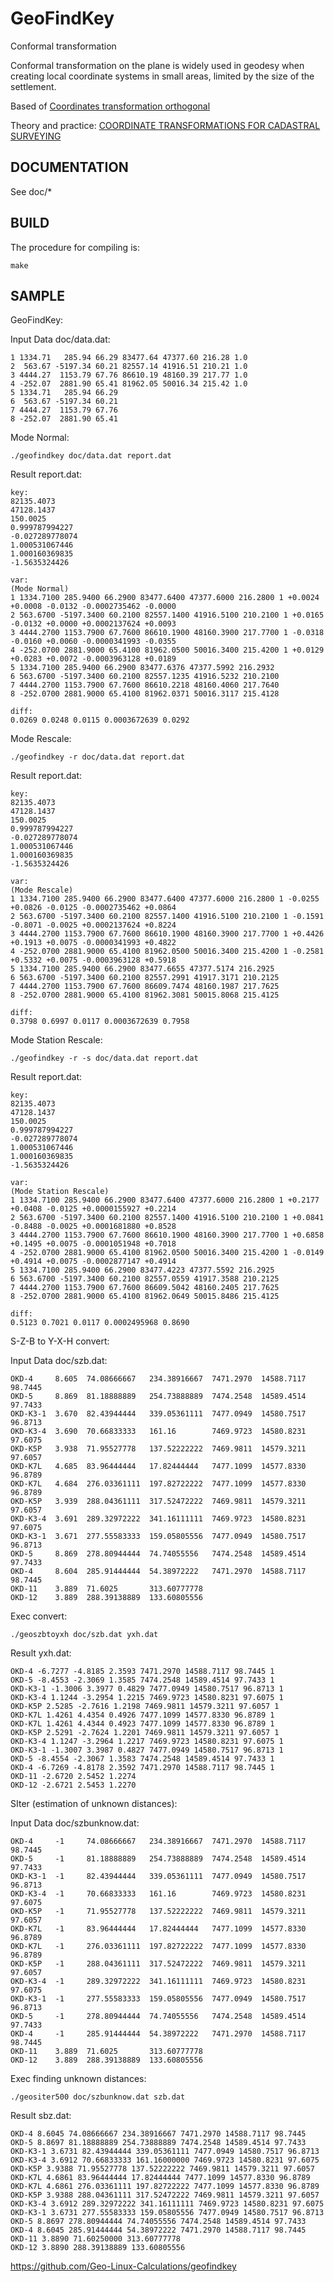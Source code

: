 # GeoFindKey

Conformal transformation

Conformal transformation on the plane is widely used in geodesy when creating local coordinate systems in small areas, limited by the size of the settlement.

Based of [Coordinates transformation orthogonal](./doc/CTO.md)

Theory and practice: [COORDINATE TRANSFORMATIONS FOR CADASTRAL SURVEYING](./doc/CTC.pdf)

## DOCUMENTATION

See doc/*

## BUILD

The procedure for compiling is:

    make

## SAMPLE

GeoFindKey:

Input Data doc/data.dat:

    1 1334.71   285.94 66.29 83477.64 47377.60 216.28 1.0
    2  563.67 -5197.34 60.21 82557.14 41916.51 210.21 1.0
    3 4444.27  1153.79 67.76 86610.19 48160.39 217.77 1.0
    4 -252.07  2881.90 65.41 81962.05 50016.34 215.42 1.0
    5 1334.71   285.94 66.29
    6  563.67 -5197.34 60.21
    7 4444.27  1153.79 67.76
    8 -252.07  2881.90 65.41

Mode Normal:

    ./geofindkey doc/data.dat report.dat

Result report.dat:

    key:
    82135.4073
    47128.1437
    150.0025
    0.999787994227
    -0.027289778074
    1.000531067446
    1.000160369835
    -1.5635324426
    
    var:
    (Mode Normal)
    1 1334.7100 285.9400 66.2900 83477.6400 47377.6000 216.2800 1 +0.0024 +0.0008 -0.0132 -0.0002735462 -0.0000
    2 563.6700 -5197.3400 60.2100 82557.1400 41916.5100 210.2100 1 +0.0165 -0.0132 +0.0000 +0.0002137624 +0.0093
    3 4444.2700 1153.7900 67.7600 86610.1900 48160.3900 217.7700 1 -0.0318 -0.0160 +0.0060 -0.0000341993 -0.0355
    4 -252.0700 2881.9000 65.4100 81962.0500 50016.3400 215.4200 1 +0.0129 +0.0283 +0.0072 -0.0003963128 +0.0189
    5 1334.7100 285.9400 66.2900 83477.6376 47377.5992 216.2932
    6 563.6700 -5197.3400 60.2100 82557.1235 41916.5232 210.2100
    7 4444.2700 1153.7900 67.7600 86610.2218 48160.4060 217.7640
    8 -252.0700 2881.9000 65.4100 81962.0371 50016.3117 215.4128
    
    diff:
    0.0269 0.0248 0.0115 0.0003672639 0.0292

Mode Rescale:

    ./geofindkey -r doc/data.dat report.dat

Result report.dat:

    key:
    82135.4073
    47128.1437
    150.0025
    0.999787994227
    -0.027289778074
    1.000531067446
    1.000160369835
    -1.5635324426
    
    var:
    (Mode Rescale)
    1 1334.7100 285.9400 66.2900 83477.6400 47377.6000 216.2800 1 -0.0255 +0.0826 -0.0125 -0.0002735462 +0.0864
    2 563.6700 -5197.3400 60.2100 82557.1400 41916.5100 210.2100 1 -0.1591 -0.8071 -0.0025 +0.0002137624 +0.8224
    3 4444.2700 1153.7900 67.7600 86610.1900 48160.3900 217.7700 1 +0.4426 +0.1913 +0.0075 -0.0000341993 +0.4822
    4 -252.0700 2881.9000 65.4100 81962.0500 50016.3400 215.4200 1 -0.2581 +0.5332 +0.0075 -0.0003963128 +0.5918
    5 1334.7100 285.9400 66.2900 83477.6655 47377.5174 216.2925
    6 563.6700 -5197.3400 60.2100 82557.2991 41917.3171 210.2125
    7 4444.2700 1153.7900 67.7600 86609.7474 48160.1987 217.7625
    8 -252.0700 2881.9000 65.4100 81962.3081 50015.8068 215.4125
    
    diff:
    0.3798 0.6997 0.0117 0.0003672639 0.7958

Mode Station Rescale:

    ./geofindkey -r -s doc/data.dat report.dat

Result report.dat:

    key:
    82135.4073
    47128.1437
    150.0025
    0.999787994227
    -0.027289778074
    1.000531067446
    1.000160369835
    -1.5635324426
    
    var:
    (Mode Station Rescale)
    1 1334.7100 285.9400 66.2900 83477.6400 47377.6000 216.2800 1 +0.2177 +0.0408 -0.0125 +0.0000155927 +0.2214
    2 563.6700 -5197.3400 60.2100 82557.1400 41916.5100 210.2100 1 +0.0841 -0.8488 -0.0025 +0.0001681880 +0.8528
    3 4444.2700 1153.7900 67.7600 86610.1900 48160.3900 217.7700 1 +0.6858 +0.1495 +0.0075 -0.0001051948 +0.7018
    4 -252.0700 2881.9000 65.4100 81962.0500 50016.3400 215.4200 1 -0.0149 +0.4914 +0.0075 -0.0002877147 +0.4914
    5 1334.7100 285.9400 66.2900 83477.4223 47377.5592 216.2925
    6 563.6700 -5197.3400 60.2100 82557.0559 41917.3588 210.2125
    7 4444.2700 1153.7900 67.7600 86609.5042 48160.2405 217.7625
    8 -252.0700 2881.9000 65.4100 81962.0649 50015.8486 215.4125
    
    diff:
    0.5123 0.7021 0.0117 0.0002495968 0.8690

S-Z-B to Y-X-H convert:

Input Data doc/szb.dat:

    OKD-4     8.605  74.08666667   234.38916667  7471.2970  14588.7117  98.7445
    OKD-5     8.869  81.18888889   254.73888889  7474.2548  14589.4514  97.7433
    OKD-K3-1  3.670  82.43944444   339.05361111  7477.0949  14580.7517  96.8713
    OKD-K3-4  3.690  70.66833333   161.16        7469.9723  14580.8231  97.6075
    OKD-K5P   3.938  71.95527778   137.52222222  7469.9811  14579.3211  97.6057
    OKD-K7L   4.685  83.96444444   17.82444444   7477.1099  14577.8330  96.8789
    OKD-K7L   4.684  276.03361111  197.82722222  7477.1099  14577.8330  96.8789
    OKD-K5P   3.939  288.04361111  317.52472222  7469.9811  14579.3211  97.6057
    OKD-K3-4  3.691  289.32972222  341.16111111  7469.9723  14580.8231  97.6075
    OKD-K3-1  3.671  277.55583333  159.05805556  7477.0949  14580.7517  96.8713
    OKD-5     8.869  278.80944444  74.74055556   7474.2548  14589.4514  97.7433
    OKD-4     8.604  285.91444444  54.38972222   7471.2970  14588.7117  98.7445
    OKD-11    3.889  71.6025       313.60777778
    OKD-12    3.889  288.39138889  133.60805556

Exec convert:

    ./geoszbtoyxh doc/szb.dat yxh.dat

Result yxh.dat:

    OKD-4 -6.7277 -4.8185 2.3593 7471.2970 14588.7117 98.7445 1
    OKD-5 -8.4553 -2.3069 1.3585 7474.2548 14589.4514 97.7433 1
    OKD-K3-1 -1.3006 3.3977 0.4829 7477.0949 14580.7517 96.8713 1
    OKD-K3-4 1.1244 -3.2954 1.2215 7469.9723 14580.8231 97.6075 1
    OKD-K5P 2.5285 -2.7616 1.2198 7469.9811 14579.3211 97.6057 1
    OKD-K7L 1.4261 4.4354 0.4926 7477.1099 14577.8330 96.8789 1
    OKD-K7L 1.4261 4.4344 0.4923 7477.1099 14577.8330 96.8789 1
    OKD-K5P 2.5291 -2.7624 1.2201 7469.9811 14579.3211 97.6057 1
    OKD-K3-4 1.1247 -3.2964 1.2217 7469.9723 14580.8231 97.6075 1
    OKD-K3-1 -1.3007 3.3987 0.4827 7477.0949 14580.7517 96.8713 1
    OKD-5 -8.4554 -2.3067 1.3583 7474.2548 14589.4514 97.7433 1
    OKD-4 -6.7269 -4.8178 2.3592 7471.2970 14588.7117 98.7445 1
    OKD-11 -2.6720 2.5452 1.2274
    OKD-12 -2.6721 2.5453 1.2270

SIter (estimation of unknown distances):

Input Data doc/szbunknow.dat:

    OKD-4     -1     74.08666667   234.38916667  7471.2970  14588.7117  98.7445
    OKD-5     -1     81.18888889   254.73888889  7474.2548  14589.4514  97.7433
    OKD-K3-1  -1     82.43944444   339.05361111  7477.0949  14580.7517  96.8713
    OKD-K3-4  -1     70.66833333   161.16        7469.9723  14580.8231  97.6075
    OKD-K5P   -1     71.95527778   137.52222222  7469.9811  14579.3211  97.6057
    OKD-K7L   -1     83.96444444   17.82444444   7477.1099  14577.8330  96.8789
    OKD-K7L   -1     276.03361111  197.82722222  7477.1099  14577.8330  96.8789
    OKD-K5P   -1     288.04361111  317.52472222  7469.9811  14579.3211  97.6057
    OKD-K3-4  -1     289.32972222  341.16111111  7469.9723  14580.8231  97.6075
    OKD-K3-1  -1     277.55583333  159.05805556  7477.0949  14580.7517  96.8713
    OKD-5     -1     278.80944444  74.74055556   7474.2548  14589.4514  97.7433
    OKD-4     -1     285.91444444  54.38972222   7471.2970  14588.7117  98.7445
    OKD-11    3.889  71.6025       313.60777778
    OKD-12    3.889  288.39138889  133.60805556

Exec finding unknown distances:

    ./geositer500 doc/szbunknow.dat szb.dat

Result sbz.dat:

    OKD-4 8.6045 74.08666667 234.38916667 7471.2970 14588.7117 98.7445
    OKD-5 8.8697 81.18888889 254.73888889 7474.2548 14589.4514 97.7433
    OKD-K3-1 3.6731 82.43944444 339.05361111 7477.0949 14580.7517 96.8713
    OKD-K3-4 3.6912 70.66833333 161.16000000 7469.9723 14580.8231 97.6075
    OKD-K5P 3.9388 71.95527778 137.52222222 7469.9811 14579.3211 97.6057
    OKD-K7L 4.6861 83.96444444 17.82444444 7477.1099 14577.8330 96.8789
    OKD-K7L 4.6861 276.03361111 197.82722222 7477.1099 14577.8330 96.8789
    OKD-K5P 3.9388 288.04361111 317.52472222 7469.9811 14579.3211 97.6057
    OKD-K3-4 3.6912 289.32972222 341.16111111 7469.9723 14580.8231 97.6075
    OKD-K3-1 3.6731 277.55583333 159.05805556 7477.0949 14580.7517 96.8713
    OKD-5 8.8697 278.80944444 74.74055556 7474.2548 14589.4514 97.7433
    OKD-4 8.6045 285.91444444 54.38972222 7471.2970 14588.7117 98.7445
    OKD-11 3.8890 71.60250000 313.60777778
    OKD-12 3.8890 288.39138889 133.60805556

https://github.com/Geo-Linux-Calculations/geofindkey
